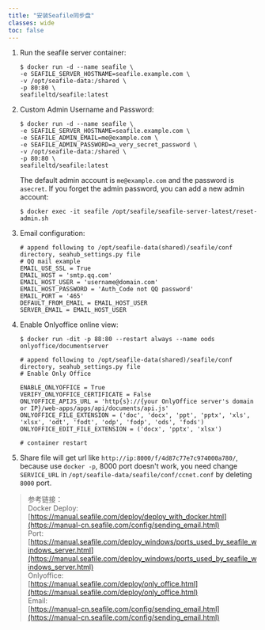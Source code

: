 ```yaml
---
title: "安装Seafile同步盘"
classes: wide
toc: false
---
```


1. Run the seafile server container:
   ```
   $ docker run -d --name seafile \
   -e SEAFILE_SERVER_HOSTNAME=seafile.example.com \
   -v /opt/seafile-data:/shared \
   -p 80:80 \
   seafileltd/seafile:latest
   ```
2. Custom Admin Username and Password:
   ```
   $ docker run -d --name seafile \
   -e SEAFILE_SERVER_HOSTNAME=seafile.example.com \
   -e SEAFILE_ADMIN_EMAIL=me@example.com \
   -e SEAFILE_ADMIN_PASSWORD=a_very_secret_password \
   -v /opt/seafile-data:/shared \
   -p 80:80 \
   seafileltd/seafile:latest
   ```
   The default admin account is `me@example.com` and the password is `asecret`.
   If you forget the admin password, you can add a new admin account:
   ```
   $ docker exec -it seafile /opt/seafile/seafile-server-latest/reset-admin.sh
   ```
3. Email configuration:
   ```
   # append following to /opt/seafile-data(shared)/seafile/conf directory, seahub_settings.py file
   # QQ mail example
   EMAIL_USE_SSL = True
   EMAIL_HOST = 'smtp.qq.com'
   EMAIL_HOST_USER = 'username@domain.com'
   EMAIL_HOST_PASSWORD = 'Auth_Code not QQ password'
   EMAIL_PORT = '465'
   DEFAULT_FROM_EMAIL = EMAIL_HOST_USER
   SERVER_EMAIL = EMAIL_HOST_USER
   ```
4. Enable Onlyoffice online view:
   ```
   $ docker run -dit -p 88:80 --restart always --name oods onlyoffice/documentserver

   # append following to /opt/seafile-data(shared)/seafile/conf directory, seahub_settings.py file
   # Enable Only Office

   ENABLE_ONLYOFFICE = True
   VERIFY_ONLYOFFICE_CERTIFICATE = False
   ONLYOFFICE_APIJS_URL = 'http{s}://{your OnlyOffice server's domain or IP}/web-apps/apps/api/documents/api.js'
   ONLYOFFICE_FILE_EXTENSION = ('doc', 'docx', 'ppt', 'pptx', 'xls', 'xlsx', 'odt', 'fodt', 'odp', 'fodp', 'ods', 'fods')
   ONLYOFFICE_EDIT_FILE_EXTENSION = ('docx', 'pptx', 'xlsx')

   # container restart
   ```
5. Share file will get url like `http://ip:8000/f/4d87c77e7c974000a780/`, because use `docker -p`, 8000 port doesn't work, you need change `SERVICE_URL` in `/opt/seafile-data/seafile/conf/ccnet.conf` by deleting `8000` port.

> 参考链接：  
> Docker Deploy:  
> [https://manual.seafile.com/deploy/deploy_with_docker.html](https://manual-cn.seafile.com/config/sending_email.html)  
> Port:  
> [https://manual.seafile.com/deploy_windows/ports_used_by_seafile_windows_server.html](https://manual.seafile.com/deploy_windows/ports_used_by_seafile_windows_server.html)  
> Onlyoffice:  
> [https://manual.seafile.com/deploy/only_office.html](https://manual.seafile.com/deploy/only_office.html)  
> Email:  
[https://manual-cn.seafile.com/config/sending_email.html](https://manual-cn.seafile.com/config/sending_email.html)
